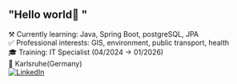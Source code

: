 ## "Hello world👋 "


⚒️ Currently learning: Java, Spring Boot, postgreSQL, JPA  
✅ Professional interests: GIS, environment, public transport, health  
🎓 Training: IT Specialist (04/2024 -> 01/2026)  
📌 Karlsruhe(Germany)  
[![LinkedIn](https://static.licdn.com/aero-v1/sc/h/aahlc8ivbnmk0t3eyz8as5gvr)](https://www.linkedin.com/in/florence-neu-86368a308/)

